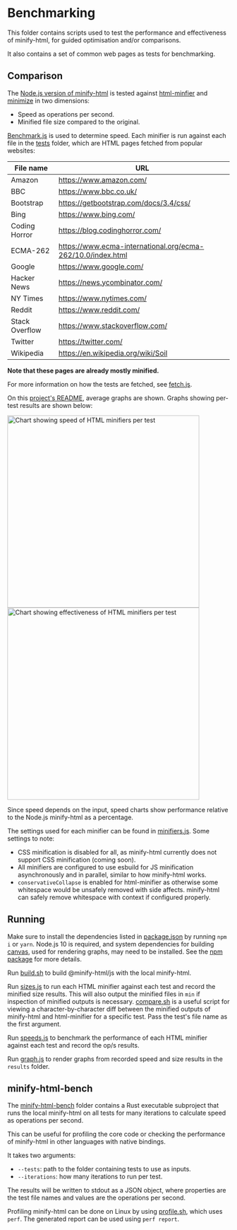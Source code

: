 # Benchmarking

This folder contains scripts used to test the performance and effectiveness of minify-html, for guided optimisation and/or comparisons.

It also contains a set of common web pages as tests for benchmarking.

## Comparison

The [Node.js version of minify-html](../nodejs) is tested against [html-minfier](https://github.com/kangax/html-minifier) and [minimize](https://github.com/Swaagie/minimize) in two dimensions:

- Speed as operations per second.
- Minified file size compared to the original.

[Benchmark.js](https://benchmarkjs.com) is used to determine speed. Each minifier is run against each file in the [tests](./tests) folder, which are HTML pages fetched from popular websites:

|File name|URL|
|---|---|
|Amazon|https://www.amazon.com/|
|BBC|https://www.bbc.co.uk/|
|Bootstrap|https://getbootstrap.com/docs/3.4/css/|
|Bing|https://www.bing.com/|
|Coding Horror|https://blog.codinghorror.com/|
|ECMA-262|https://www.ecma-international.org/ecma-262/10.0/index.html|
|Google|https://www.google.com/|
|Hacker News|https://news.ycombinator.com/|
|NY Times|https://www.nytimes.com/|
|Reddit|https://www.reddit.com/|
|Stack Overflow|https://www.stackoverflow.com/|
|Twitter|https://twitter.com/|
|Wikipedia|https://en.wikipedia.org/wiki/Soil|

**Note that these pages are already mostly minified.**

For more information on how the tests are fetched, see [fetch.js](./fetch.js).

On this [project's README](../README.md), average graphs are shown. Graphs showing per-test results are shown below:

<img width="435" alt="Chart showing speed of HTML minifiers per test" src="https://wilsonl.in/minify-html/bench/0.3.0/js/speeds.png"> <img width="435" alt="Chart showing effectiveness of HTML minifiers per test" src="https://wilsonl.in/minify-html/bench/0.3.0/js/sizes.png">

Since speed depends on the input, speed charts show performance relative to the Node.js minify-html as a percentage.

The settings used for each minifier can be found in [minifiers.js](./minifiers.js). Some settings to note:

- CSS minification is disabled for all, as minify-html currently does not support CSS minification (coming soon).
- All minifiers are configured to use esbuild for JS minification asynchronously and in parallel, similar to how minify-html works.
- `conservativeCollapse` is enabled for html-minifier as otherwise some whitespace would be unsafely removed with side affects. minify-html can safely remove whitespace with context if configured properly.

## Running

Make sure to install the dependencies listed in [package.json](./package.json) by running `npm i` or `yarn`. Node.js 10 is required, and system dependencies for building [canvas](https://www.npmjs.com/package/canvas), used for rendering graphs, may need to be installed. See the [npm package](https://www.npmjs.com/package/canvas) for more details.

Run [build.sh](./build.sh) to build @minify-html/js with the local minify-html.

Run [sizes.js](sizes.js) to run each HTML minifier against each test and record the minified size results. This will also output the minified files in `min` if inspection of minified outputs is necessary. [compare.sh](./compare.sh) is a useful script for viewing a character-by-character diff between the minified outputs of minify-html and html-minifier for a specific test. Pass the test's file name as the first argument.

Run [speeds.js](./speeds.js) to benchmark the performance of each HTML minifier against each test and record the op/s results.

Run [graph.js](./graph.js) to render graphs from recorded speed and size results in the `results` folder.

## minify-html-bench

The [minify-html-bench](./minify-html-bench) folder contains a Rust executable subproject that runs the local minify-html on all tests for many iterations to calculate speed as operations per second.

This can be useful for profiling the core code or checking the performance of minify-html in other languages with native bindings.

It takes two arguments:

- `--tests`: path to the folder containing tests to use as inputs.
- `--iterations`: how many iterations to run per test.

The results will be written to stdout as a JSON object, where properties are the test file names and values are the operations per second.

Profiling minify-html can be done on Linux by using [profile.sh](./profile.sh), which uses `perf`. The generated report can be used using `perf report`.
